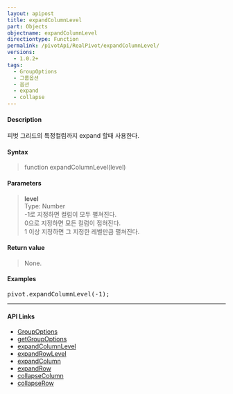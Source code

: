 ```yaml
---
layout: apipost
title: expandColumnLevel
part: Objects
objectname: expandColumnLevel
directiontype: Function
permalink: /pivotApi/RealPivot/expandColumnLevel/
versions:
  - 1.0.2+
tags:
  - GroupOptions
  - 그룹옵션
  - 옵션
  - expand
  - collapse
---
```



#### Description

 피벗 그리드의 특정컬럼까지 expand 할때 사용한다.      

#### Syntax

> function expandColumnLevel(level)

#### Parameters

> **level**   
> Type: Number   
> -1로 지정하면 컬럼이 모두 펼쳐진다.  
> 0으로 지정하면 모든 컬럼이 접혀진다.  
> 1 이상 지정하면 그 지정한 레벨만큼 펼쳐진다.  

#### Return value

> None.

#### Examples 

<pre class="prettyprint">
pivot.expandColumnLevel(-1);
</pre>

---

#### API Links

* [GroupOptions](/pivotApi/types/GroupOptions/)   
* [getGroupOptions](/pivotApi/RealPivot/getGroupOptions/)   
* [expandColumnLevel](/pivotApi/RealPivot/expandColumnLevel/)   
* [expandRowLevel](/pivotApi/RealPivot/expandRowLevel/)   
* [expandColumn](/pivotApi/RealPivot/expandColumn/)   
* [expandRow](/pivotApi/RealPivot/expandRow/)   
* [collapseColumn](/pivotApi/RealPivot/collapseColumn/)   
* [collapseRow](/pivotApi/RealPivot/collapseRow/)   
